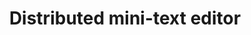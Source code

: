 ---
title: Distributed mini-text editor
link: https://github.com/Jimmy586/SOLID_Principle
description: A lightweight microservice-based on distributed machine text editor, this was a project from my Software engineering course, where we had to implement the best practices of software engineering and apply cloud infrastructure approach to the project.
---